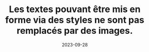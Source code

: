 ---
N: '182'
Rubrique: Présentation
title: Les textes pouvant être mis en forme via des styles ne sont pas remplacés
  par des images.
detail: Les textes pouvant être mis en forme via des styles ne sont pas remplacés  par des images.
categories: [" Présentation"]
agrege: O4182-E062
opquast: '4182'
indiceebook: '62'
description: "Règle n° 062"
weight:  062
actif: '1'
layout: rules
date: 2023-09-28
tags: ["", ""]
objectif: ["", ""]
Meo: ""
Controle: ""
Auteur: ""
---